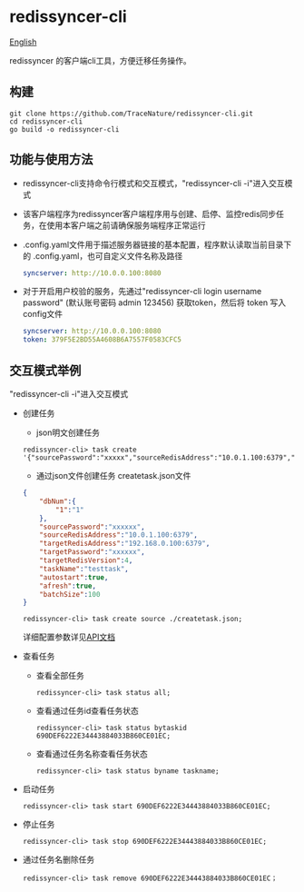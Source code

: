 # redissyncer-cli

[English](quickstart_en.md)

redissyncer 的客户端cli工具，方便迁移任务操作。

## 构建

```shell script
git clone https://github.com/TraceNature/redissyncer-cli.git
cd redissyncer-cli
go build -o redissyncer-cli
```


## 功能与使用方法

* redissyncer-cli支持命令行模式和交互模式，"redissyncer-cli -i"进入交互模式
* 该客户端程序为redissyncer客户端程序用与创建、启停、监控redis同步任务，在使用本客户端之前请确保服务端程序正常运行
* .config.yaml文件用于描述服务器链接的基本配置，程序默认读取当前目录下的 .config.yaml，也可自定义文件名称及路径

  ``` yaml  
  syncserver: http://10.0.0.100:8080
  ```

* 对于开启用户校验的服务，先通过"redissyncer-cli login username password" (默认账号密码 admin 123456) 获取token，然后将 token 写入config文件
  
  ``` yaml  
  syncserver: http://10.0.0.100:8080
  token: 379F5E2BD55A4608B6A7557F0583CFC5
  ```


## 交互模式举例

   "redissyncer-cli -i"进入交互模式

* 创建任务
  * json明文创建任务
  
   ```shell
   redissyncer-cli> task create '{"sourcePassword":"xxxxx","sourceRedisAddress":"10.0.1.100:6379","targetRedisAddress":"192.168.0.100:6379","targetPassword":"xxxxx","targetRedisVersion":4,"taskName":"firsttest"}';
   ```

  * 通过json文件创建任务
    createtask.json文件
  
   ```json
   {
       "dbNum":{
           "1":"1"
       },
       "sourcePassword":"xxxxxx",
       "sourceRedisAddress":"10.0.1.100:6379",
       "targetRedisAddress":"192.168.0.100:6379",
       "targetPassword":"xxxxxx",
       "targetRedisVersion":4,
       "taskName":"testtask",
       "autostart":true,
       "afresh":true,
       "batchSize":100
   }
   ```

    ```shell
   redissyncer-cli> task create source ./createtask.json;
   ```

   详细配置参数详见[API文档](api.md)


* 查看任务
  * 查看全部任务

    ```shell
    redissyncer-cli> task status all;
    ```

  * 查看通过任务id查看任务状态

    ```shell
    redissyncer-cli> task status bytaskid 690DEF6222E34443884033B860CE01EC;
    ```

  * 查看通过任务名称查看任务状态

    ```shell
    redissyncer-cli> task status byname taskname;
    ```


* 启动任务

   ```shell
   redissyncer-cli> task start 690DEF6222E34443884033B860CE01EC;
   ```

* 停止任务

   ```shell
   redissyncer-cli> task stop 690DEF6222E34443884033B860CE01EC;
   ```

* 通过任务名删除任务

   ```
   redissyncer-cli> task remove 690DEF6222E34443884033B860CE01EC；
   ```
